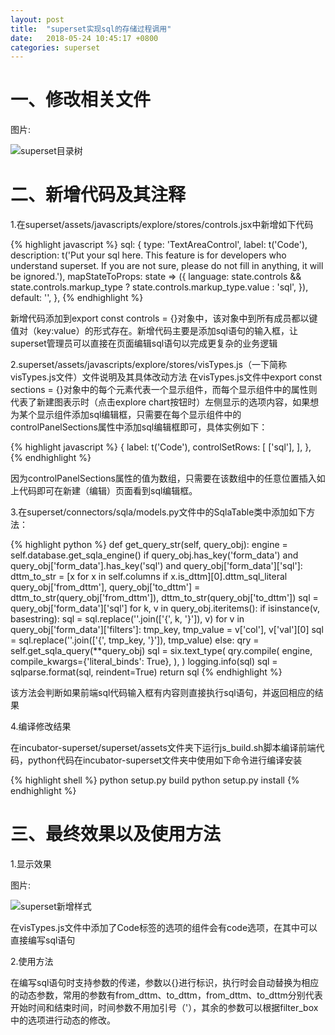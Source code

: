 ```yaml
---
layout: post
title:  "superset实现sql的存储过程调用"
date:   2018-05-24 10:45:17 +0800
categories: superset
---
```



# 一、修改相关文件

图片: 

![superset目录树](http://git.aiou.xyz/images/superset_tree.png)

# 二、新增代码及其注释

1.在superset/assets/javascripts/explore/stores/controls.jsx中新增如下代码

{% highlight javascript %}
  sql: {
    type: 'TextAreaControl',
    label: t('Code'),
    description: t('Put your sql here. This feature is for developers who understand superset. If you are not sure, please do not fill in anything, it will be ignored.'),
    mapStateToProps: state => ({
      language: state.controls && state.controls.markup_type ? state.controls.markup_type.value : 'sql',
    }),
    default: '',
  },
{% endhighlight %}

新增代码添加到export const controls = {}对象中，该对象中到所有成员都以键值对（key:value）的形式存在。新增代码主要是添加sql语句的输入框，让superset管理员可以直接在页面编辑sql语句以完成更复杂的业务逻辑

2.superset/assets/javascripts/explore/stores/visTypes.js（一下简称visTypes.js文件）文件说明及其具体改动方法
在visTypes.js文件中export const sections = {}对象中的每个元素代表一个显示组件，而每个显示组件中的属性则代表了新建图表示时（点击explore chart按钮时）左侧显示的选项内容，如果想为某个显示组件添加sql编辑框，只需要在每个显示组件中的controlPanelSections属性中添加sql编辑框即可，具体实例如下：

{% highlight javascript %}
      {
        label: t('Code'),
        controlSetRows: [
          ['sql'],
        ],
      },
{% endhighlight %}

因为controlPanelSections属性的值为数组，只需要在该数组中的任意位置插入如上代码即可在新建（编辑）页面看到sql编辑框。

3.在superset/connectors/sqla/models.py文件中的SqlaTable类中添加如下方法：

{% highlight python %}
    def get_query_str(self, query_obj):
        engine = self.database.get_sqla_engine()
        if query_obj.has_key('form_data') and query_obj['form_data'].has_key('sql') and query_obj['form_data']['sql']:
            dttm_to_str = [x for x in self.columns if x.is_dttm][0].dttm_sql_literal
            query_obj['from_dttm'], query_obj['to_dttm'] = dttm_to_str(query_obj['from_dttm']), dttm_to_str(query_obj['to_dttm'])
            sql = query_obj['form_data']['sql']
            for k, v in query_obj.iteritems():
                if isinstance(v, basestring):
                    sql = sql.replace(''.join(['{', k, '}']), v)
            for v in query_obj['form_data']['filters']:
                tmp_key, tmp_value = v['col'], v['val'][0]
                sql = sql.replace(''.join(['{', tmp_key, '}']), tmp_value)
        else:
            qry = self.get_sqla_query(**query_obj)
            sql = six.text_type(
                qry.compile(
                    engine,
                    compile_kwargs={'literal_binds': True},
                ),
            )
        logging.info(sql)
        sql = sqlparse.format(sql, reindent=True)
        return sql
{% endhighlight %}

该方法会判断如果前端sql代码输入框有内容则直接执行sql语句，并返回相应的结果

4.编译修改结果

在incubator-superset/superset/assets文件夹下运行js_build.sh脚本编译前端代码，python代码在incubator-superset文件夹中使用如下命令进行编译安装

{% highlight shell %}
python setup.py build
python setup.py install
{% endhighlight %}

# 三、最终效果以及使用方法

1.显示效果

图片: 

![superset新增样式](http://git.aiou.xyz/images/superset_code_test.png)

在visTypes.js文件中添加了Code标签的选项的组件会有code选项，在其中可以直接编写sql语句

2.使用方法

在编写sql语句时支持参数的传递，参数以{}进行标识，执行时会自动替换为相应的动态参数，常用的参数有from_dttm、to_dttm，from_dttm、to_dttm分别代表开始时间和结束时间，时间参数不用加引号（'），其余的参数可以根据filter_box中的选项进行动态的修改。

